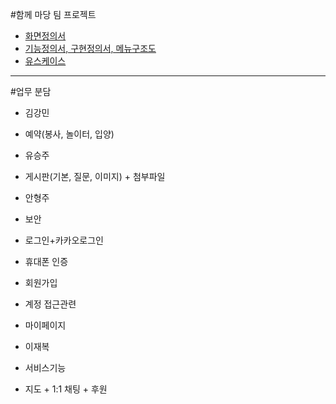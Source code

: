#함께 마당 팀 프로젝트

+ [화면정의서](https://www.figma.com/design/nTh81nva0JrQA1IakEUY2y/%ED%95%A8%EA%B2%8C%EB%A7%88%EB%8B%B9-%ED%99%94%EB%A9%B4%EC%A0%95%EC%9D%98%EC%84%9C?node-id=27-73&t=uppo0fHdFbpJ5gqJ-0)
+ [기능정의서, 구현정의서, 메뉴구조도](https://docs.google.com/spreadsheets/d/11IeV-mdxs4t-SV8Si9VfBWFi8TP4IR0em3ZXPzXKcso/edit?gid=0#gid=0)
+ [유스케이스](https://app.diagrams.net/#G1TyS2MtcFxZIYL2ozCjKoXumwz_kmENtK#%7B%22pageId%22%3A%22aozdoE-P7H4EPuOHVj0a%22%7D)

-----------------------------------------------------------------------------------------------------------------

#업무 분담

+ 김강민
 + 예약(봉사, 놀이터, 입양)

+ 유승주
 + 게시판(기본, 질문, 이미지) + 첨부파일 

+ 안형주
 + 보안
  + 로그인+카카오로그인
  + 휴대폰 인증
  + 회원가입
  + 계정 접근관련
  + 마이페이지

+ 이재복
 + 서비스기능
  + 지도 + 1:1 채팅 + 후원
